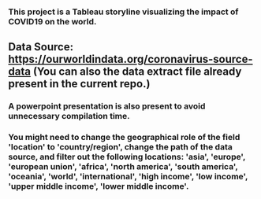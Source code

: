 ### This project is a Tableau storyline visualizing the impact of COVID19 on the world. 
## Data Source: https://ourworldindata.org/coronavirus-source-data (You can also the data extract file already present in the current repo.)
### A powerpoint presentation is also present to avoid unnecessary compilation time.
### You might need to change the geographical role of the field 'location' to 'country/region', change the path of the data source, and filter out the following locations: 'asia', 'europe', 'european union', 'africa', 'north america', 'south america', 'oceania', 'world', 'international', 'high income', 'low income', 'upper middle income', 'lower middle income'.
